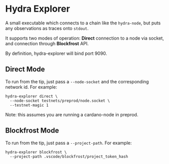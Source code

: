 # Hydra Explorer

A small executable which connects to a chain like the `hydra-node`, but puts any
observations as traces onto `stdout`.

It supports two modes of operation: **Direct** connection to a node via socket, and connection through **Blockfrost** API.

By definition, hydra-explorer will bind port 9090.

## Direct Mode

To run from the tip, just pass a `--node-socket` and the corresponding network id. For example:

```shell
hydra-explorer direct \
  --node-socket testnets/preprod/node.socket \
  --testnet-magic 1
```

Note: this assumes you are running a cardano-node in preprod.

## Blockfrost Mode

To run from the tip, just pass a `--project-path`. For example:

```shell
hydra-explorer blockfrost \
  --project-path .vscode/blockfrost/project_token_hash
```

